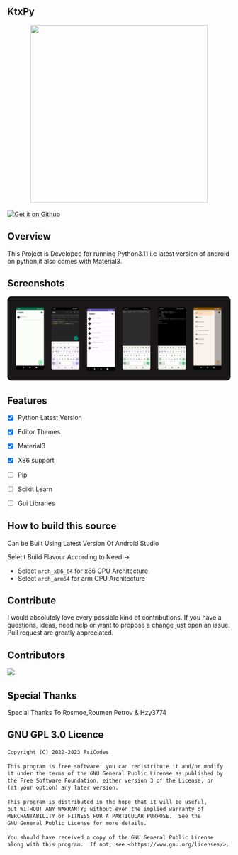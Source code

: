<h2>KtxPy</h2>
<p align='center'>
<img width='400px%' height='400px' src='https://raw.githubusercontent.com/PsiCodes/KtxPy/master/Images/Vector.svg' >
</p>
<div>
  <a href=''>
    <img width='170px%' alt='Get it on Github' src='https://raw.githubusercontent.com/andOTP/andOTP/master/assets/badges/get-it-on-github.png'/>
  </a>
</div>


## Overview
This Project is Developed for running Python3.11 i.e latest version of android on python,it also comes with Material3.



## Screenshots
<img  src='Images/ScreenShots.svg'/>

## Features

- [x] Python Latest Version

- [x] Editor Themes

- [x] Material3

- [x] X86 support

- [ ] Pip

- [ ] Scikit Learn

- [ ] Gui Libraries

## How to build this source
Can be Built Using Latest Version Of Android Studio

Select Build Flavour According to Need ->

* Select ` arch_x86_64 ` for x86 CPU Architecture
* Select ` arch_arm64 ` for arm CPU Architecture

## Contribute
I would absolutely love every possible kind of contributions. If you
have a questions, ideas, need help or want to propose a change just open
an issue. Pull request are greatly appreciated.


## Contributors
<a href="https://github.com/PsiCodes/KtxPy/graphs/contributors">
  <img src="https://contrib.rocks/image?repo=PsiCodes/KtxPy" />
</a>

## Special Thanks
Special Thanks To Rosmoe,Roumen Petrov & Hzy3774

## GNU GPL 3.0 Licence

    Copyright (C) 2022-2023 PsiCodes

    This program is free software: you can redistribute it and/or modify
    it under the terms of the GNU General Public License as published by
    the Free Software Foundation, either version 3 of the License, or
    (at your option) any later version.

    This program is distributed in the hope that it will be useful,
    but WITHOUT ANY WARRANTY; without even the implied warranty of
    MERCHANTABILITY or FITNESS FOR A PARTICULAR PURPOSE.  See the
    GNU General Public License for more details.

    You should have received a copy of the GNU General Public License
    along with this program.  If not, see <https://www.gnu.org/licenses/>.

